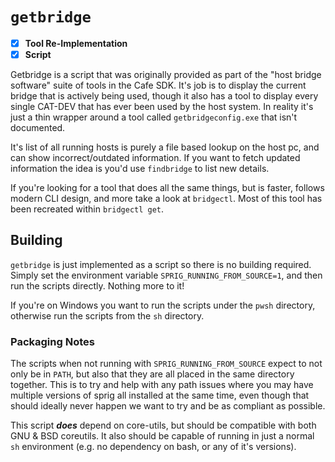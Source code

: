 # `getbridge` #

- [x] **Tool Re-Implementation**
- [x] **Script**

Getbridge is a script that was originally provided as part of the "host bridge
software" suite of tools in the Cafe SDK. It's job is to display the current
bridge that is actively being used, though it also has a tool to display every
single CAT-DEV that has ever been used by the host system. In reality it's just
a thin wrapper around a tool called `getbridgeconfig.exe` that isn't
documented.

It's list of all running hosts is purely a file based lookup on the host pc,
and can show incorrect/outdated information. If you want to fetch updated
information the idea is you'd use `findbridge` to list new details.

If you're looking for a tool that does all the same things, but is faster,
follows modern CLI design, and more take a look at `bridgectl`. Most of this
tool has been recreated within `bridgectl get`.

## Building ##

`getbridge` is just implemented as a script so there is no building required.
Simply set the environment variable `SPRIG_RUNNING_FROM_SOURCE=1`, and then
run the scripts directly. Nothing more to it!

If you're on Windows you want to run the scripts under the `pwsh` directory, 
otherwise run the scripts from the `sh` directory.

### Packaging Notes ###

The scripts when not running with `SPRIG_RUNNING_FROM_SOURCE` expect to not
only be in `PATH`, but also that they are all placed in the same directory
together. This is to try and help with any path issues where you may have
multiple versions of sprig all installed at the same time, even though that
should ideally never happen we want to try and be as compliant as possible.

This script ***does*** depend on core-utils, but should be compatible with both
GNU & BSD coreutils. It also should be capable of running in just a normal `sh`
environment (e.g. no dependency on bash, or any of it's versions).
